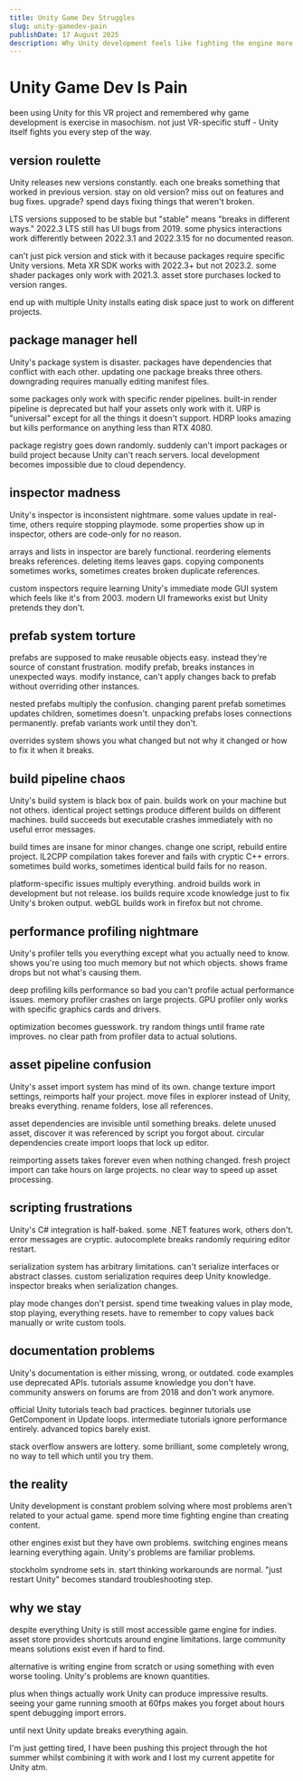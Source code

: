 ```yaml
---
title: Unity Game Dev Struggles
slug: unity-gamedev-pain
publishDate: 17 August 2025
description: Why Unity development feels like fighting the engine more than making games
---
```


# Unity Game Dev Is Pain

been using Unity for this VR project and remembered why game development is exercise in masochism. not just VR-specific stuff - Unity itself fights you every step of the way.

## version roulette

Unity releases new versions constantly. each one breaks something that worked in previous version. stay on old version? miss out on features and bug fixes. upgrade? spend days fixing things that weren't broken.

LTS versions supposed to be stable but "stable" means "breaks in different ways." 2022.3 LTS still has UI bugs from 2019. some physics interactions work differently between 2022.3.1 and 2022.3.15 for no documented reason.

can't just pick version and stick with it because packages require specific Unity versions. Meta XR SDK works with 2022.3+ but not 2023.2. some shader packages only work with 2021.3. asset store purchases locked to version ranges.

end up with multiple Unity installs eating disk space just to work on different projects.

## package manager hell

Unity's package system is disaster. packages have dependencies that conflict with each other. updating one package breaks three others. downgrading requires manually editing manifest files.

some packages only work with specific render pipelines. built-in render pipeline is deprecated but half your assets only work with it. URP is "universal" except for all the things it doesn't support. HDRP looks amazing but kills performance on anything less than RTX 4080.

package registry goes down randomly. suddenly can't import packages or build project because Unity can't reach servers. local development becomes impossible due to cloud dependency.

## inspector madness

Unity's inspector is inconsistent nightmare. some values update in real-time, others require stopping playmode. some properties show up in inspector, others are code-only for no reason.

arrays and lists in inspector are barely functional. reordering elements breaks references. deleting items leaves gaps. copying components sometimes works, sometimes creates broken duplicate references.

custom inspectors require learning Unity's immediate mode GUI system which feels like it's from 2003. modern UI frameworks exist but Unity pretends they don't.

## prefab system torture

prefabs are supposed to make reusable objects easy. instead they're source of constant frustration. modify prefab, breaks instances in unexpected ways. modify instance, can't apply changes back to prefab without overriding other instances.

nested prefabs multiply the confusion. changing parent prefab sometimes updates children, sometimes doesn't. unpacking prefabs loses connections permanently. prefab variants work until they don't.

overrides system shows you what changed but not why it changed or how to fix it when it breaks.

## build pipeline chaos

Unity's build system is black box of pain. builds work on your machine but not others. identical project settings produce different builds on different machines. build succeeds but executable crashes immediately with no useful error messages.

build times are insane for minor changes. change one script, rebuild entire project. IL2CPP compilation takes forever and fails with cryptic C++ errors. sometimes build works, sometimes identical build fails for no reason.

platform-specific issues multiply everything. android builds work in development but not release. ios builds require xcode knowledge just to fix Unity's broken output. webGL builds work in firefox but not chrome.

## performance profiling nightmare

Unity's profiler tells you everything except what you actually need to know. shows you're using too much memory but not which objects. shows frame drops but not what's causing them.

deep profiling kills performance so bad you can't profile actual performance issues. memory profiler crashes on large projects. GPU profiler only works with specific graphics cards and drivers.

optimization becomes guesswork. try random things until frame rate improves. no clear path from profiler data to actual solutions.

## asset pipeline confusion

Unity's asset import system has mind of its own. change texture import settings, reimports half your project. move files in explorer instead of Unity, breaks everything. rename folders, lose all references.

asset dependencies are invisible until something breaks. delete unused asset, discover it was referenced by script you forgot about. circular dependencies create import loops that lock up editor.

reimporting assets takes forever even when nothing changed. fresh project import can take hours on large projects. no clear way to speed up asset processing.

## scripting frustrations

Unity's C# integration is half-baked. some .NET features work, others don't. error messages are cryptic. autocomplete breaks randomly requiring editor restart.

serialization system has arbitrary limitations. can't serialize interfaces or abstract classes. custom serialization requires deep Unity knowledge. inspector breaks when serialization changes.

play mode changes don't persist. spend time tweaking values in play mode, stop playing, everything resets. have to remember to copy values back manually or write custom tools.

## documentation problems

Unity's documentation is either missing, wrong, or outdated. code examples use deprecated APIs. tutorials assume knowledge you don't have. community answers on forums are from 2018 and don't work anymore.

official Unity tutorials teach bad practices. beginner tutorials use GetComponent in Update loops. intermediate tutorials ignore performance entirely. advanced topics barely exist.

stack overflow answers are lottery. some brilliant, some completely wrong, no way to tell which until you try them.

## the reality

Unity development is constant problem solving where most problems aren't related to your actual game. spend more time fighting engine than creating content.

other engines exist but they have own problems. switching engines means learning everything again. Unity's problems are familiar problems.

stockholm syndrome sets in. start thinking workarounds are normal. "just restart Unity" becomes standard troubleshooting step.

## why we stay

despite everything Unity is still most accessible game engine for indies. asset store provides shortcuts around engine limitations. large community means solutions exist even if hard to find.

alternative is writing engine from scratch or using something with even worse tooling. Unity's problems are known quantities.

plus when things actually work Unity can produce impressive results. seeing your game running smooth at 60fps makes you forget about hours spent debugging import errors.

until next Unity update breaks everything again.

I'm just getting tired, I have been pushing this project through the hot summer whilst combining it with work and I lost my current appetite for Unity atm.